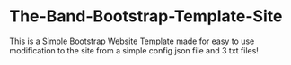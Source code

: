 # The-Band-Bootstrap-Template-Site
This is a Simple Bootstrap Website Template made for easy to use modification to the site from a simple config.json file and 3 txt files!
